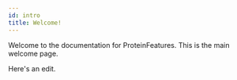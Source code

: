 ```yaml
---
id: intro
title: Welcome!
---
```


Welcome to the documentation for ProteinFeatures. This is the main welcome page.

Here's an edit.

